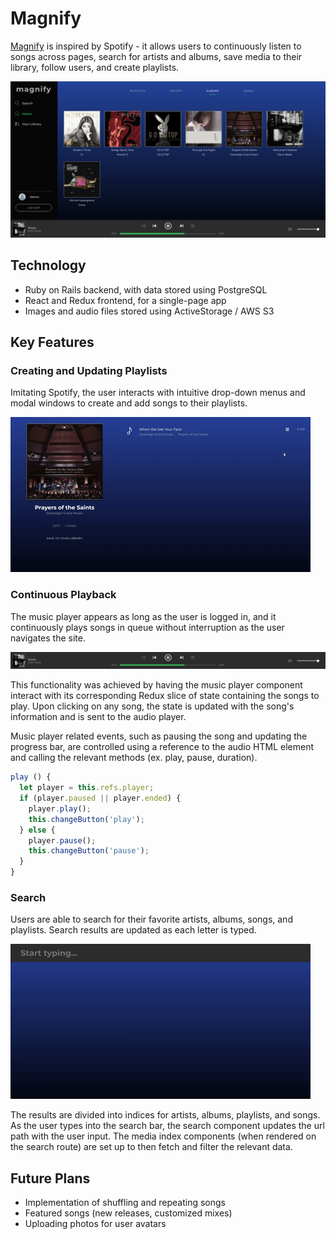 # Magnify

[Magnify](https://magnify-.herokuapp.com/#/) is inspired by Spotify - it allows users to continuously listen to songs across pages, search for artists and albums, save media to their library, follow users, and create playlists.

![album-show](app/assets/images/album_show_ss.png)


## Technology
* Ruby on Rails backend, with data stored using PostgreSQL
* React and Redux frontend, for a single-page app
* Images and audio files stored using ActiveStorage / AWS S3

## Key Features

### Creating and Updating Playlists
Imitating Spotify, the user interacts with intuitive drop-down menus and modal windows to create and add songs to their playlists.

![addplaylistsong](app/assets/images/addplaylist.gif)

### Continuous Playback
The music player appears as long as the user is logged in, and it continuously plays songs in queue without interruption as the user navigates the site.

![player](app/assets/images/player_ss.png)

This functionality was achieved by having the music player component interact with its corresponding Redux slice of state containing the songs to play. Upon clicking on any song, the state is updated with the song's information and is sent to the audio player.

Music player related events, such as pausing the song and updating the progress bar, are controlled using a reference to the audio HTML element and calling the relevant methods (ex. play, pause, duration).

```javascript
play () {
  let player = this.refs.player;
  if (player.paused || player.ended) {
    player.play();
    this.changeButton('play');
  } else {
    player.pause();
    this.changeButton('pause');
  }
}
```

### Search
Users are able to search for their favorite artists, albums, songs, and playlists. Search results are updated as each letter is typed.

![search](app/assets/images/search.gif)

The results are divided into indices for artists, albums, playlists, and songs. As the user types into the search bar, the search component updates the url path with the user input. The media index components (when rendered on the search route) are set up to then fetch and filter the relevant data.

## Future Plans
* Implementation of shuffling and repeating songs
* Featured songs (new releases, customized mixes)
* Uploading photos for user avatars
